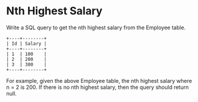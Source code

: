 # Nth Highest Salary 

Write a SQL query to get the nth highest salary from the Employee table.

```
+----+--------+
| Id | Salary |
+----+--------+
| 1  | 100    |
| 2  | 200    |
| 3  | 300    |
+----+--------+
```

For example, given the above Employee table, the nth highest salary where n = 2 is 200. If there is no nth highest salary, then the query should return null.  



